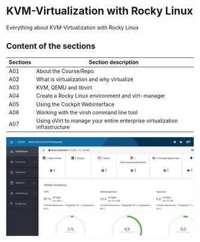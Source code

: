 # KVM-Virtualization with Rocky Linux
Everything about KVM-Virtualization with Rocky Linux

## Content of the sections

| Sections | Section description             |
|-----|-------------------------------------------|
| A01 | About the Course/Repo |
| A02 | What is virtualization and why virtualize |
| A03 | KVM, QEMU and libvirt |
| A04 | Create a Rocky Linux environment and virt-manager |
| A05 | Using the Cockpit Webinterface |
| A06 | Working with the virsh command line tool |
| A07 | Using oVirt to manage your entire enterprise virtualization infrastructure |


<img src="/README.JPG" alt="oVirt - Open Virtualization Manager">
